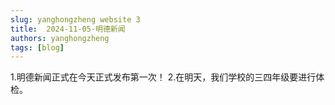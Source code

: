 ```yaml
---
slug: yanghongzheng website 3
title:  2024-11-05-明德新闻 
authors: yanghongzheng
tags: [blog]
---
```

1.明德新闻正式在今天正式发布第一次！
2.在明天，我们学校的三四年级要进行体检。
